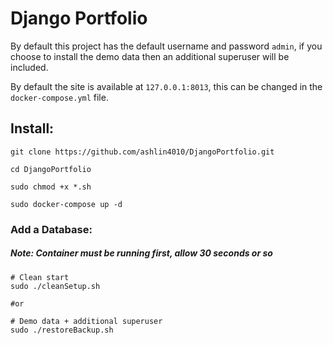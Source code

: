# Django Portfolio

By default this project has the default username and password ``admin``,
if you choose to install the demo data then an additional superuser will be included.

By default the site is available at ``127.0.0.1:8013``, this can be changed in the ``docker-compose.yml`` file.


## Install:
```
git clone https://github.com/ashlin4010/DjangoPortfolio.git

cd DjangoPortfolio

sudo chmod +x *.sh

sudo docker-compose up -d
```

### Add a Database:
##### Note: Container must be running first, allow 30 seconds or so

```
# Clean start
sudo ./cleanSetup.sh

#or

# Demo data + additional superuser
sudo ./restoreBackup.sh
```